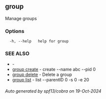 ##  group

Manage groups

### Options

```
  -h, --help   help for group
```

### SEE ALSO

* [](.md)	 - 
* [ group create](_group_create.md)	 - create --name abc --pid 0
* [ group delete](_group_delete.md)	 - Delete a group
* [ group list](_group_list.md)	 - list --parentID 0 -s 0 -e 20

###### Auto generated by spf13/cobra on 19-Oct-2024
